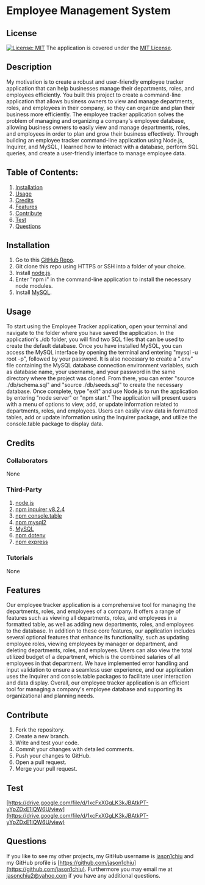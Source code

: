 # Employee Management System
## License
[![License: MIT](https://img.shields.io/badge/License-MIT-yellow.svg)](https://opensource.org/licenses/MIT) The application is covered under the [MIT License](https://opensource.org/licenses/MIT).
## Description
My motivation is to create a robust and user-friendly employee tracker application that can help businesses manage their departments, roles, and employees efficiently. You built this project to create a command-line application that allows business owners to view and manage departments, roles, and employees in their company, so they can organize and plan their business more efficiently. The employee tracker application solves the problem of managing and organizing a company's employee database, allowing business owners to easily view and manage departments, roles, and employees in order to plan and grow their business effectively. Through building an employee tracker command-line application using Node.js, Inquirer, and MySQL, I learned how to interact with a database, perform SQL queries, and create a user-friendly interface to manage employee data.
## Table of Contents:
1. [Installation](#installation)
2. [Usage](#usage)
3. [Credits](#credits)
4. [Features](#features)
5. [Contribute](#contribute)
6. [Test](#test)
7. [Questions](#questions)

## Installation
1. Go to this [GitHub Repo](https://github.com/jason1chiu/employee-tracker).
2. Git clone this repo using HTTPS or SSH into a folder of your choice.
3. Install [node.js](https://nodejs.org/en/).
4. Enter "npm i" in the command-line application to install the necessary node modules.
5. Install [MySQL](https://dev.mysql.com/downloads/shell/).


## Usage
To start using the Employee Tracker application, open your terminal and navigate to the folder where you have saved the application. In the application's ./db folder, you will find two SQL files that can be used to create the default database. Once you have installed MySQL, you can access the MySQL interface by opening the terminal and entering "mysql -u root -p", followed by your password. It is also necessary to create a ".env" file containing the MySQL database connection environment variables, such as database name, your username, and your password in the same directory where the project was cloned. From there, you can enter "source ./db/schema.sql" and "source ./db/seeds.sql" to create the necessary database. Once complete, type "exit" and use Node.js to run the application by entering "node server" or "npm start." The application will present users with a menu of options to view, add, or update information related to departments, roles, and employees. Users can easily view data in formatted tables, add or update information using the Inquirer package, and utilize the console.table package to display data.

## Credits
### Collaborators
None

### Third-Party
1. [node.js](https://nodejs.org/en/)
2. [npm inquirer v8.2.4](https://www.npmjs.com/package/inquirer/v/8.2.4)
3. [npm console.table](https://www.npmjs.com/package/console.table)
4. [npm mysql2](https://www.npmjs.com/package/mysql2)
5. [MySQL](https://dev.mysql.com/downloads/shell/)
6. [npm dotenv](https://www.npmjs.com/package/dotenv)
7. [npm express](https://www.npmjs.com/package/express)


### Tutorials
None

## Features
Our employee tracker application is a comprehensive tool for managing the departments, roles, and employees of a company. It offers a range of features such as viewing all departments, roles, and employees in a formatted table, as well as adding new departments, roles, and employees to the database. In addition to these core features, our application includes several optional features that enhance its functionality, such as updating employee roles, viewing employees by manager or department, and deleting departments, roles, and employees. Users can also view the total utilized budget of a department, which is the combined salaries of all employees in that department. We have implemented error handling and input validation to ensure a seamless user experience, and our application uses the Inquirer and console.table packages to facilitate user interaction and data display. Overall, our employee tracker application is an efficient tool for managing a company's employee database and supporting its organizational and planning needs.

## Contribute
1. Fork the repository.
2. Create a new branch.
3. Write and test your code.
4. Commit your changes with detailed comments.
5. Push your changes to GitHub.
6. Open a pull request.
7. Merge your pull request.

## Test
[https://drive.google.com/file/d/1xcFxXGgLK3kJBAtkPT-yYpZDxE1IQW6U/view](https://drive.google.com/file/d/1xcFxXGgLK3kJBAtkPT-yYpZDxE1IQW6U/view)

## Questions
If you like to see my other projects, my GitHub username is [jason1chiu](https://github.com/jason1chiu) and my GitHub profile is [https://github.com/jason1chiu](https://github.com/jason1chiu). Furthermore you may email me at jasonchiu2@yahoo.com if you have any additional questions.
